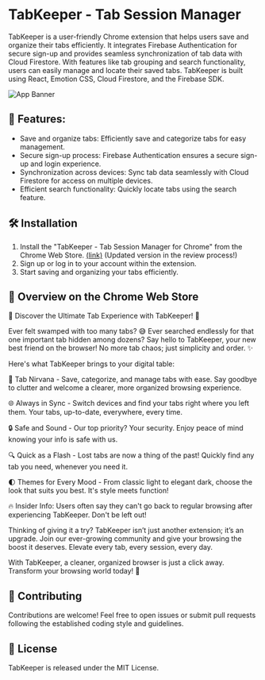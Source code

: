 # TabKeeper - Tab Session Manager

TabKeeper is a user-friendly Chrome extension that helps users save and organize their tabs efficiently. It integrates Firebase Authentication for secure sign-up and provides seamless synchronization of tab data with Cloud Firestore. With features like tab grouping and search functionality, users can easily manage and locate their saved tabs. TabKeeper is built using React, Emotion CSS, Cloud Firestore, and the Firebase SDK.

![App Banner](https://github.com/justinegeo96/tab-keeper-react-chrome-extension/blob/main/store-screenshots/alt.png?raw=true)

## 🌱 Features:

- Save and organize tabs: Efficiently save and categorize tabs for easy management.
- Secure sign-up process: Firebase Authentication ensures a secure sign-up and login experience.
- Synchronization across devices: Sync tab data seamlessly with Cloud Firestore for access on multiple devices.
- Efficient search functionality: Quickly locate tabs using the search feature.

## 🛠️ Installation

1. Install the "TabKeeper - Tab Session Manager for Chrome" from the Chrome Web Store. [(link)](https://chrome.google.com/webstore/detail/tabkeeper-tab-session-manager-for-chrome/gpibgniomobngodpnikhheifblbpbbah) (Updated version in the review process!)
2. Sign up or log in to your account within the extension.
3. Start saving and organizing your tabs efficiently.

## 📝 Overview on the Chrome Web Store

🌟 Discover the Ultimate Tab Experience with TabKeeper! 🌟

Ever felt swamped with too many tabs? 😅 Ever searched endlessly for that one important tab hidden among dozens? Say hello to TabKeeper, your new best friend on the browser! No more tab chaos; just simplicity and order. ✨

Here's what TabKeeper brings to your digital table:

🔖 Tab Nirvana - Save, categorize, and manage tabs with ease. Say goodbye to clutter and welcome a clearer, more organized browsing experience.

🌐 Always in Sync - Switch devices and find your tabs right where you left them. Your tabs, up-to-date, everywhere, every time.

🔒 Safe and Sound - Our top priority? Your security. Enjoy peace of mind knowing your info is safe with us.

🔍 Quick as a Flash - Lost tabs are now a thing of the past! Quickly find any tab you need, whenever you need it.

🌓 Themes for Every Mood - From classic light to elegant dark, choose the look that suits you best. It's style meets function!

🔥 Insider Info: Users often say they can't go back to regular browsing after experiencing TabKeeper. Don't be left out!

Thinking of giving it a try? TabKeeper isn’t just another extension; it’s an upgrade. Join our ever-growing community and give your browsing the boost it deserves. Elevate every tab, every session, every day.

With TabKeeper, a cleaner, organized browser is just a click away. Transform your browsing world today! 🎉

## 🙌 Contributing

Contributions are welcome! Feel free to open issues or submit pull requests following the established coding style and guidelines.

## 🔐 License

TabKeeper is released under the MIT License.
